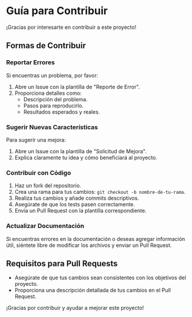 # Guía para Contribuir

¡Gracias por interesarte en contribuir a este proyecto!

## Formas de Contribuir

### Reportar Errores
Si encuentras un problema, por favor:
1. Abre un Issue con la plantilla de "Reporte de Error".
2. Proporciona detalles como:
   - Descripción del problema.
   - Pasos para reproducirlo.
   - Resultados esperados y reales.

### Sugerir Nuevas Características
Para sugerir una mejora:
1. Abre un Issue con la plantilla de "Solicitud de Mejora".
2. Explica claramente tu idea y cómo beneficiará al proyecto.

### Contribuir con Código
1. Haz un fork del repositorio.
2. Crea una rama para tus cambios: `git checkout -b nombre-de-tu-rama`.
3. Realiza tus cambios y añade commits descriptivos.
4. Asegúrate de que los tests pasen correctamente.
5. Envía un Pull Request con la plantilla correspondiente.

### Actualizar Documentación
Si encuentras errores en la documentación o deseas agregar información útil, siéntete libre de modificar los archivos y enviar un Pull Request.

## Requisitos para Pull Requests
- Asegúrate de que tus cambios sean consistentes con los objetivos del proyecto.
- Proporciona una descripción detallada de tus cambios en el Pull Request.

¡Gracias por contribuir y ayudar a mejorar este proyecto!
